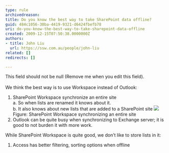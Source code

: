 ```yaml
---
type: rule
archivedreason: 
title: Do you know the best way to take SharePoint data offline?
guid: 484c1056-30ba-4419-9321-d6424fbefb78
uri: do-you-know-the-best-way-to-take-sharepoint-data-offline
created: 2009-12-15T07:50:38.0000000Z
authors:
- title: John Liu
  url: https://ssw.com.au/people/john-liu
related: []
redirects: []

---
```



This field should not be null (Remove me when you edit this field).
<br><excerpt class='endintro'></excerpt><br>
We think the best way is to use Workspace instead of Outlook&#58;<br>
<ol>
    <li>
    SharePoint Workspace synchronize an entire site<br>
    a. So when lists are renamed it knows about it.<br>
    b. It also knows about new lists that are added to a SharePoint site
    <img class="ms-rteCustom-ImageArea" src="/Standards/SoftwareDevelopment/RulesToBetterSharePoint/PublishingImages/Synchronize.jpg" /><span class="ms-rteCustom-FigureNormal">Figure&#58; SharePoint Workspace synchronizing an entire site    </span></li>
    <li>Outlook can be quite busy when synchronizing to Exchange server; it is good to not burden it with more work.</li>
</ol>
While SharePoint Workspace is quite good, we don’t like to store lists in it&#58;<br>
<ol>
    <li>
    Access has better filtering, sorting options when offline
    </li>
</ol>



